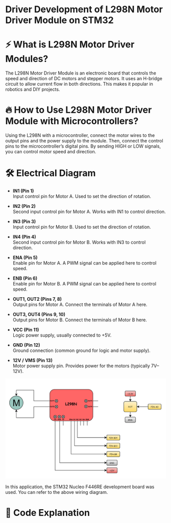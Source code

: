 # Driver Development of L298N Motor Driver Module on STM32 

# ⚡ What is L298N Motor Driver Modules?

The L298N Motor Driver Module is an electronic board that controls the speed and direction of DC motors and stepper motors. It uses an H-bridge circuit to allow current flow in both directions. This makes it popular in robotics and DIY projects.

# 🔥 How to Use L298N Motor Driver Module with Microcontrollers?

Using the L298N with a microcontroller, connect the motor wires to the output pins and the power supply to the module. Then, connect the control pins to the microcontroller’s digital pins. By sending HIGH or LOW signals, you can control motor speed and direction.

# 🛠️ Electrical Diagram

- **IN1 (Pin 1)**<br> 
Input control pin for Motor A. Used to set the direction of rotation.

- **IN2 (Pin 2)**<br> 
Second input control pin for Motor A. Works with IN1 to control direction.

- **IN3 (Pin 3)**<br>
Input control pin for Motor B. Used to set the direction of rotation. 

- **IN4 (Pin 4)**<br>
Second input control pin for Motor B. Works with IN3 to control direction. 

- **ENA (Pin 5)**<br>
Enable pin for Motor A. A PWM signal can be applied here to control speed. 

- **ENB (Pin 6)**<br>
Enable pin for Motor B. A PWM signal can be applied here to control speed. 

- **OUT1, OUT2 (Pins 7, 8)**<br>
Output pins for Motor A. Connect the terminals of Motor A here. 

- **OUT3, OUT4 (Pins 9, 10)**<br>
Output pins for Motor B. Connect the terminals of Motor B here. 

- **VCC (Pin 11)**<br>
Logic power supply, usually connected to +5V. 

- **GND (Pin 12)**<br>
Ground connection (common ground for logic and motor supply). 

- **12V / VMS (Pin 13)**<br>
Motor power supply pin. Provides power for the motors (typically 7V–12V).

![Shematic](images/shematic.png)

In this application, the STM32 Nucleo F446RE development board was used. You can refer to the above wiring diagram.

# 🚀 Code Explanation
